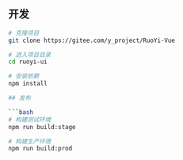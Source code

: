 ## 开发

```bash
# 克隆项目
git clone https://gitee.com/y_project/RuoYi-Vue

# 进入项目目录
cd ruoyi-ui

# 安装依赖
npm install

## 发布

```bash
# 构建测试环境
npm run build:stage

# 构建生产环境
npm run build:prod
```